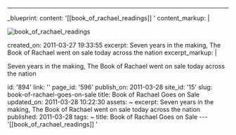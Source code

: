 ---
_blueprint:
  content: '[[book_of_rachael_readings]] '
  content_markup: |
    <p><img alt="book_of_rachael_readings" src="/static/files/assets/94c0dba6/book_of_rachael_readings.jpg" title="book_of_rachael_readings" /></p>
  created_on: 2011-03-27 19:33:55
  excerpt: Seven years in the making, The Book of Rachael went on sale today across
    the nation
  excerpt_markup: |
    <p>Seven years in the making, The Book of Rachael went on sale today across the nation</p>
  id: '894'
  link: ''
  page_id: '596'
  publish_on: 2011-03-28
  site_id: '15'
  slug: book-of-rachael-goes-on-sale
  title: Book of Rachael Goes on Sale
  updated_on: 2011-03-28 10:22:30
assets: ~
excerpt: Seven years in the making, The Book of Rachael went on sale today across
  the nation
published: 2011-03-28
tags: ~
title: Book of Rachael Goes on Sale
--- '[[book_of_rachael_readings]] '
